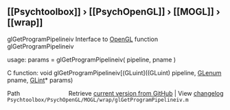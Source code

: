 ## [[Psychtoolbox]] &#8250; [[PsychOpenGL]] &#8250; [[MOGL]] &#8250; [[wrap]]

glGetProgramPipelineiv  Interface to [OpenGL](OpenGL) function glGetProgramPipelineiv  
  
usage:  params = glGetProgramPipelineiv( pipeline, pname )  
  
C function:  void glGetProgramPipelineiv[(GLuint]((GLuint) pipeline, [GLenum](GLenum) pname, [GLint](GLint)\* params)  




<div class="code_header" style="text-align:right;">
  <span style="float:left;">Path&nbsp;&nbsp;</span> <span class="counter">Retrieve <a href=
  "https://raw.github.com/Psychtoolbox-3/Psychtoolbox-3/beta/Psychtoolbox/PsychOpenGL/MOGL/wrap/glGetProgramPipelineiv.m">current version from GitHub</a> | View <a href=
  "https://github.com/Psychtoolbox-3/Psychtoolbox-3/commits/beta/Psychtoolbox/PsychOpenGL/MOGL/wrap/glGetProgramPipelineiv.m">changelog</a></span>
</div>
<div class="code">
  <code>Psychtoolbox/PsychOpenGL/MOGL/wrap/glGetProgramPipelineiv.m</code>
</div>

